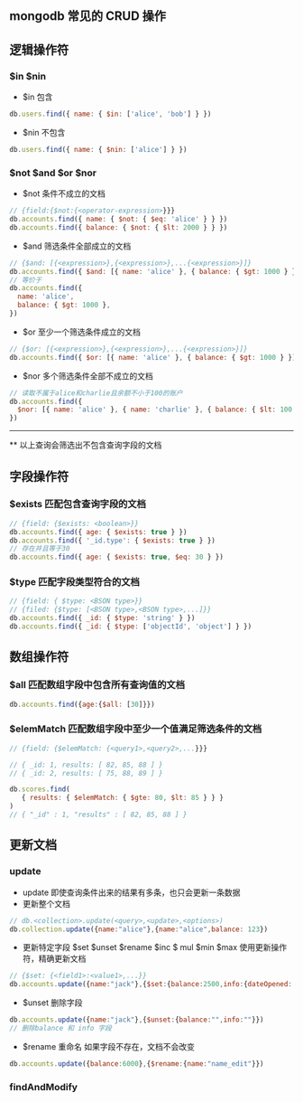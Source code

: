 ## mongodb 常见的 CRUD 操作

## 逻辑操作符

### $in $nin

- \$in 包含

```js
db.users.find({ name: { $in: ['alice', 'bob'] } })
```

- \$nin 不包含

```js
db.users.find({ name: { $nin: ['alice'] } })
```

### $not $and $or $nor

- \$not 条件不成立的文档

```js
// {field:{$not:{<operator-expression>}}}
db.accounts.find({ name: { $not: { $eq: 'alice' } } })
db.accounts.find({ balance: { $not: { $lt: 2000 } } })
```

- \$and 筛选条件全部成立的文档

```js
// {$and: [{<expression>},{<expression>},...{<expression>}]}
db.accounts.find({ $and: [{ name: 'alice' }, { balance: { $gt: 1000 } }] })
// 等价于
db.accounts.find({
  name: 'alice',
  balance: { $gt: 1000 },
})
```

- \$or 至少一个筛选条件成立的文档

```js
// {$or: [{<expression>},{<expression>},...{<expression>}]}
db.accounts.find({ $or: [{ name: 'alice' }, { balance: { $gt: 1000 } }] })
```

- \$nor 多个筛选条件全部不成立的文档

```js
// 读取不属于alice和charlie且余额不小于100的账户
db.accounts.find({
  $nor: [{ name: 'alice' }, { name: 'charlie' }, { balance: { $lt: 100 } }],
})
```

---

\*\* 以上查询会筛选出不包含查询字段的文档

## 字段操作符

### \$exists 匹配包含查询字段的文档

```js
// {field: {$exists: <boolean>}}
db.accounts.find({ age: { $exists: true } })
db.accounts.find({ '_id.type': { $exists: true } })
// 存在并且等于30
db.accounts.find({ age: { $exists: true, $eq: 30 } })
```

### \$type 匹配字段类型符合的文档

```js
// {field: { $type: <BSON type>}}
// {filed: {$type: [<BSON type>,<BSON type>,...]}}
db.accounts.find({ _id: { $type: 'string' } })
db.accounts.find({ _id: { $type: ['objectId', 'object'] } })
```

## 数组操作符

### \$all 匹配数组字段中包含所有查询值的文档

```js
db.accounts.find({age:{$all: [30]}})
```

### \$elemMatch 匹配数组字段中至少一个值满足筛选条件的文档

```js
// {field: {$elemMatch: {<query1>,<query2>,...}}}

// { _id: 1, results: [ 82, 85, 88 ] }
// { _id: 2, results: [ 75, 88, 89 ] }

db.scores.find(
   { results: { $elemMatch: { $gte: 80, $lt: 85 } } }
)
// { "_id" : 1, "results" : [ 82, 85, 88 ] }

```

## 更新文档

### update

- update 即使查询条件出来的结果有多条，也只会更新一条数据
- 更新整个文档
```js
// db.<collection>.update(<query>,<update>,<options>)
db.collection.update({name:"alice"},{name:"alice",balance: 123})
```

- 更新特定字段 $set $unset $rename $inc $ mul $min $max
使用更新操作符，精确更新文档

```js
// {$set: {<field1>:<value1>,...}}
db.accounts.update({name:"jack"},{$set:{balance:2500,info:{dateOpened: new Date(),branch: 'branch1'}}})
```

- $unset 删除字段

```js
db.accounts.update({name:"jack"},{$unset:{balance:"",info:""}})
// 删除balance 和 info 字段
```

- $rename 重命名
如果字段不存在，文档不会改变
```js
db.accounts.update({balance:6000},{$rename:{name:"name_edit"}})
```




### findAndModify

